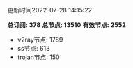 更新时间2022-07-28 14:15:22

**总订阅: 378**
**总节点: 13510**
**有效节点: 2552**
- v2ray节点: 1789
- ss节点: 613
- trojan节点: 150
